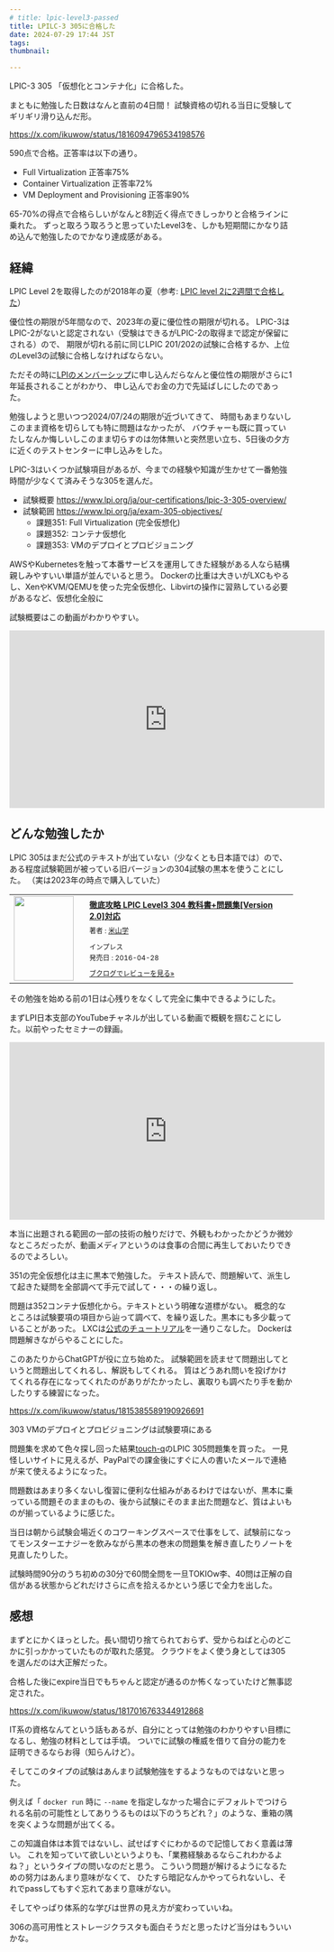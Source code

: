 ```yaml
---
# title: lpic-level3-passed
title: LPILC-3 305に合格した
date: 2024-07-29 17:44 JST
tags:
thumbnail:

---
```


LPIC-3 305 「仮想化とコンテナ化」に合格した。

まともに勉強した日数はなんと直前の4日間！ 試験資格の切れる当日に受験してギリギリ滑り込んだ形。

https://x.com/ikuwow/status/1816094796534198576

590点で合格。正答率は以下の通り。

* Full Virtualization 正答率75%
* Container Virtualization 正答率72%
* VM Deployment and Provisioning 正答率90%

65-70%の得点で合格らしいがなんと8割近く得点できしっかりと合格ラインに乗れた。
ずっと取ろう取ろうと思っていたLevel3を、しかも短期間にかなり詰め込んで勉強したのでかなり達成感がある。

## 経緯

LPIC Level 2を取得したのが2018年の夏（参考: [LPIC level 2に2週間で合格した](/entry/lpic-level2-passed/)）

優位性の期限が5年間なので、2023年の夏に優位性の期限が切れる。
LPIC-3はLPIC-2がないと認定されない（受験はできるがLPIC-2の取得まで認定が保留にされる）ので、
期限が切れる前に同じLPIC 201/202の試験に合格するか、上位のLevel3の試験に合格しなければならない。

ただその時に[LPIのメンバーシップ](https://www.lpi.org/ja/member/)に申し込んだらなんと優位性の期限がさらに1年延長されることがわかり、
申し込んでお金の力で先延ばしにしたのであった。

勉強しようと思いつつ2024/07/24の期限が近づいてきて、
時間もあまりないしこのまま資格を切らしても特に問題はなかったが、
バウチャーも既に買っていたしなんか悔しいしこのまま切らすのは勿体無いと突然思い立ち、5日後の夕方に近くのテストセンターに申し込みをした。

LPIC-3はいくつか試験項目があるが、今までの経験や知識が生かせて一番勉強時間が少なくて済みそうな305を選んだ。

* 試験概要 https://www.lpi.org/ja/our-certifications/lpic-3-305-overview/
* 試験範囲 https://www.lpi.org/ja/exam-305-objectives/
  * 課題351: Full Virtualization (完全仮想化)
  * 課題352: コンテナ仮想化
  * 課題353: VMのデプロイとプロビジョニング

AWSやKubernetesを触って本番サービスを運用してきた経験がある人なら結構親しみやすいい単語が並んでいると思う。
Dockerの比重は大きいがLXCもやるし、XenやKVM/QEMUを使った完全仮想化、Libvirtの操作に習熟している必要があるなど、仮想化全般に

試験概要はこの動画がわかりやすい。

<iframe width="560" height="315" src="https://www.youtube.com/embed/l0z0LJMo3d8?si=j61gNwI4yGcQqY0H" title="YouTube video player" frameborder="0" allow="accelerometer; autoplay; clipboard-write; encrypted-media; gyroscope; picture-in-picture; web-share" referrerpolicy="strict-origin-when-cross-origin" allowfullscreen></iframe>

## どんな勉強したか

LPIC 305はまだ公式のテキストが出ていない（少なくとも日本語では）ので、ある程度試験範囲が被っている旧バージョンの304試験の黒本を使うことにした。
（実は2023年の時点で購入していた）

<div class="booklog_html"><table><tr><td class="booklog_html_image"><a href="https://www.amazon.co.jp/dp/4844380540?tag=hashiki88-22&linkCode=ogi&th=1&psc=1" target="_blank"><img src="https://m.media-amazon.com/images/I/51nloW4BtnL._SL160_.jpg" width="106" height="150" style="border:0;border-radius:0;" /></a></td><td class="booklog_html_info" style="padding-left:20px;"><div class="booklog_html_title" style="margin-bottom:10px;font-size:14px;font-weight:bold;"><a href="https://www.amazon.co.jp/dp/4844380540?tag=hashiki88-22&linkCode=ogi&th=1&psc=1" target="_blank">徹底攻略 LPIC Level3 304 教科書+問題集[Version 2.0]対応</a></div><div style="margin-bottom:10px;"><div class="booklog_html_author" style="margin-bottom:15px;font-size:12px;;line-height:1.2em">著者 : <a href="https://booklog.jp/author/%E7%B1%B3%E5%B1%B1%E5%AD%A6" target="_blank">米山学</a></div><div class="booklog_html_manufacturer" style="margin-bottom:5px;font-size:12px;;line-height:1.2em">インプレス</div><div class="booklog_html_release" style="font-size:12px;;line-height:1.2em">発売日 : 2016-04-28</div></div><div class="booklog_html_link_amazon"><a href="https://booklog.jp/item/1/4844380540" style="font-size:12px;" target="_blank">ブクログでレビューを見る»</a></div></td></tr></table></div>

その勉強を始める前の1日は心残りをなくして完全に集中できるようにした。

まずLPI日本支部のYouTubeチャネルが出している動画で概観を掴むことにした。以前やったセミナーの録画。

<iframe width="560" height="315" src="https://www.youtube.com/embed/ygVdBQGfydo?si=S40qtbtRs6elGPWe" title="YouTube video player" frameborder="0" allow="accelerometer; autoplay; clipboard-write; encrypted-media; gyroscope; picture-in-picture; web-share" referrerpolicy="strict-origin-when-cross-origin" allowfullscreen></iframe>

本当に出題される範囲の一部の技術の触りだけで、外観もわかったかどうか微妙なところだったが、動画メディアというのは食事の合間に再生しておいたりできるのでよろしい。

351の完全仮想化は主に黒本で勉強した。
テキスト読んで、問題解いて、派生して起きた疑問を全部調べて手元で試して・・・の繰り返し。

問題は352コンテナ仮想化から。テキストという明確な道標がない。
概念的なところは試験要項の項目から辿って調べて、を繰り返した。黒本にも多少載っていることがあった。
LXCは[公式のチュートリアル](https://linuxcontainers.org/lxc/getting-started/)を一通りこなした。
Dockerは問題解きながらやることにした。

このあたりからChatGPTが役に立ち始めた。
試験範囲を読ませて問題出してというと問題出してくれるし、解説もしてくれる。
質はどうあれ問いを投げかけてくれる存在になってくれたのがありがたかったし、裏取りも調べたり手を動かしたりする練習になった。

https://x.com/ikuwow/status/1815385589190926691

303 VMのデプロイとプロビジョニングは試験要項にある

問題集を求めて色々探し回った結果[touch-q](https://touch-q.info)のLPIC 305問題集を買った。
一見怪しいサイトに見えるが、PayPalでの課金後にすぐに人の書いたメールで連絡が来て使えるようになった。

問題数はあまり多くないし復習に便利な仕組みがあるわけではないが、黒本に乗っている問題そのままのもの、後から試験にそのまま出た問題など、質はよいものが揃っているように感じた。

当日は朝から試験会場近くのコワーキングスペースで仕事をして、試験前になってモンスターエナジーを飲みながら黒本の巻末の問題集を解き直したりノートを見直したりした。

試験時間90分のうち初めの30分で60問全問を一旦TOKIOw李、40問は正解の自信がある状態からどれだけさらに点を拾えるかという感じで全力を出した。

## 感想

まずとにかくほっとした。長い間切り捨てられておらず、受からねばと心のどこかに引っかかっていたものが取れた感覚。
クラウドをよく使う身としては305を選んだのは大正解だった。

合格した後にexpire当日でもちゃんと認定が通るのか怖くなっていたけど無事認定された。

https://x.com/ikuwow/status/1817016763344912868

IT系の資格なんてという話もあるが、自分にとっては勉強のわかりやすい目標になるし、勉強の材料としては手頃。
ついでに試験の権威を借りて自分の能力を証明できるならお得（知らんけど）。

そしてこのタイプの試験はあんまり試験勉強をするようなものではないと思った。

例えば「 `docker run` 時に `--name` を指定しなかった場合にデフォルトでつけられる名前の可能性としてありうるものは以下のうちどれ？」のような、重箱の隅を突くような問題が出てくる。

この知識自体は本質ではないし、試せばすぐにわかるので記憶しておく意義は薄い。
これを知っていて欲しいというよりも、「業務経験あるならこれわかるよね？」というタイプの問いなのだと思う。
こういう問題が解けるようになるための努力はあんまり意味がなくて、
ひたすら暗記なんかやってられないし、それでpassしてもすぐ忘れてあまり意味がない。

そしてやっぱり体系的な学びは世界の見え方が変わっていいね。

306の高可用性とストレージクラスタも面白そうだと思ったけど当分はもういいかな。
